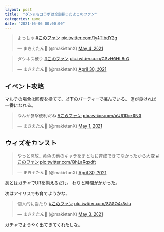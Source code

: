 ```yaml
--- 
layout: post
title:  "ダンまちコラボは全部揃ったよこのファン"
categories: game
date: "2021-05-06 00:00:00"
---
```


<blockquote class="twitter-tweet tw-align-center"><p lang="ja" dir="ltr">よっしゃ <a href="https://twitter.com/hashtag/%E3%81%93%E3%81%AE%E3%83%95%E3%82%A1%E3%83%B3?src=hash&amp;ref_src=twsrc%5Etfw">#このファン</a> <a href="https://t.co/1y4TlbdY2g">pic.twitter.com/1y4TlbdY2g</a></p>&mdash; まきえたん🥦 (@makietanX) <a href="https://twitter.com/makietanX/status/1389624024683085827?ref_src=twsrc%5Etfw">May 4, 2021</a></blockquote> <script async src="https://platform.twitter.com/widgets.js" charset="utf-8"></script>

<blockquote class="twitter-tweet tw-align-center"><p lang="ja" dir="ltr">ダクネス被り <a href="https://twitter.com/hashtag/%E3%81%93%E3%81%AE%E3%83%95%E3%82%A1%E3%83%B3?src=hash&amp;ref_src=twsrc%5Etfw">#このファン</a> <a href="https://t.co/CSvH6HL8rO">pic.twitter.com/CSvH6HL8rO</a></p>&mdash; まきえたん🥦 (@makietanX) <a href="https://twitter.com/makietanX/status/1388120723416256516?ref_src=twsrc%5Etfw">April 30, 2021</a></blockquote> <script async src="https://platform.twitter.com/widgets.js" charset="utf-8"></script>

## イベント攻略

マルチの場合は回復を捨てて、以下のパーティーで挑んでいる。
運が良ければ一番になれる。

<blockquote class="twitter-tweet tw-align-center"><p lang="ja" dir="ltr">なんか狙撃便利だね <a href="https://twitter.com/hashtag/%E3%81%93%E3%81%AE%E3%83%95%E3%82%A1%E3%83%B3?src=hash&amp;ref_src=twsrc%5Etfw">#このファン</a> <a href="https://t.co/oU81Dez6N9">pic.twitter.com/oU81Dez6N9</a></p>&mdash; まきえたん🥦 (@makietanX) <a href="https://twitter.com/makietanX/status/1388552819301437440?ref_src=twsrc%5Etfw">May 1, 2021</a></blockquote> <script async src="https://platform.twitter.com/widgets.js" charset="utf-8"></script>

## ウィズをカンスト

<blockquote class="twitter-tweet tw-align-center"><p lang="ja" dir="ltr">やっと開放…黄色の他のキャラをまともに育成できてなかったから大変 <a href="https://twitter.com/hashtag/%E3%81%93%E3%81%AE%E3%83%95%E3%82%A1%E3%83%B3?src=hash&amp;ref_src=twsrc%5Etfw">#このファン</a> <a href="https://t.co/QhLaRqxdft">pic.twitter.com/QhLaRqxdft</a></p>&mdash; まきえたん🥦 (@makietanX) <a href="https://twitter.com/makietanX/status/1388118058653216772?ref_src=twsrc%5Etfw">April 30, 2021</a></blockquote> <script async src="https://platform.twitter.com/widgets.js" charset="utf-8"></script>

あとはガチャでURを揃えるだけ。
わりと時間がかかった。

次はアイリスでも育てようかな。

<blockquote class="twitter-tweet tw-align-center"><p lang="ja" dir="ltr">個人的に当たり <a href="https://twitter.com/hashtag/%E3%81%93%E3%81%AE%E3%83%95%E3%82%A1%E3%83%B3?src=hash&amp;ref_src=twsrc%5Etfw">#このファン</a> <a href="https://t.co/SG5O4r3siu">pic.twitter.com/SG5O4r3siu</a></p>&mdash; まきえたん🥦 (@makietanX) <a href="https://twitter.com/makietanX/status/1389256519661674498?ref_src=twsrc%5Etfw">May 3, 2021</a></blockquote> <script async src="https://platform.twitter.com/widgets.js" charset="utf-8"></script>

ガチャでようやく出てきてくれたしな。
